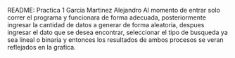README: Practica 1 Garcia Martinez Alejandro 
Al momento de entrar solo correr el programa y funcionara de forma adecuada, posteriormente ingresar la cantidad de
datos a generar de forma aleatoria, despues ingresar el dato que se desea encontrar, seleccionar el tipo de busqueda
ya sea lineal o binaria y entonces los resultados de ambos procesos se veran reflejados en la grafica. 
